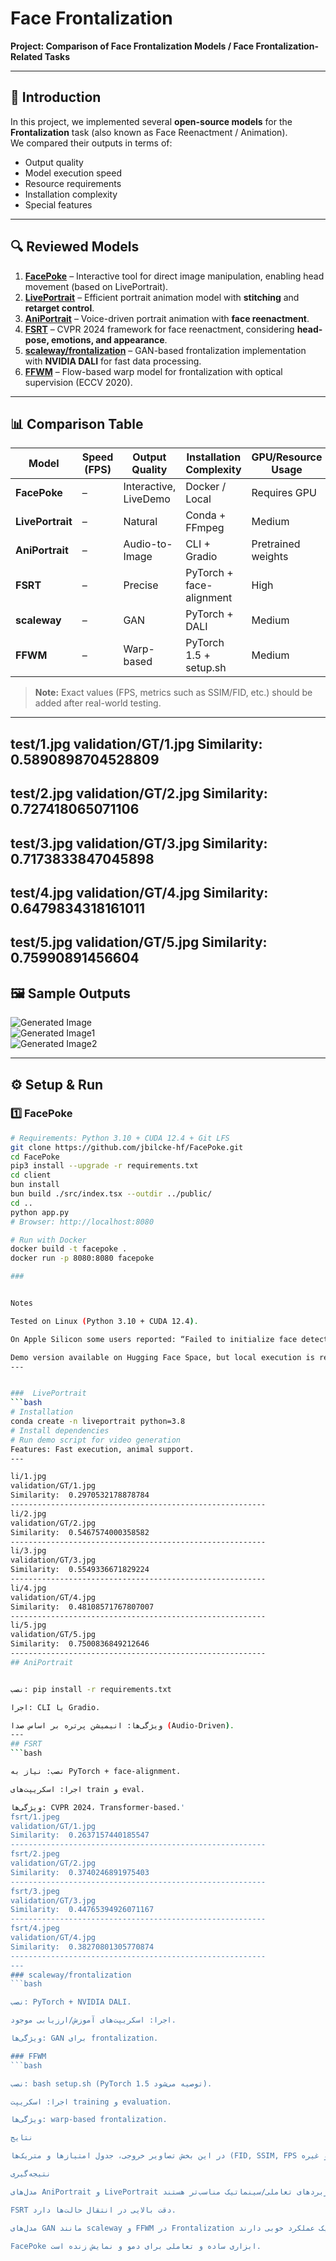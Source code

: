 # Face Frontalization
**Project: Comparison of Face Frontalization Models / Face Frontalization-Related Tasks**

---

## 📌 Introduction
In this project, we implemented several **open-source models** for the **Frontalization** task (also known as Face Reenactment / Animation).  
We compared their outputs in terms of:

- Output quality  
- Model execution speed  
- Resource requirements  
- Installation complexity  
- Special features  

---

## 🔍 Reviewed Models
1. [**FacePoke**](https://github.com/jbilcke-hf/FacePoke) – Interactive tool for direct image manipulation, enabling head movement (based on LivePortrait).  
2. [**LivePortrait**](https://github.com/KwaiVGI/LivePortrait) – Efficient portrait animation model with **stitching** and **retarget control**.  
3. [**AniPortrait**](https://github.com/Zejun-Yang/AniPortrait/tree/main) – Voice-driven portrait animation with **face reenactment**.  
4. [**FSRT**](https://github.com/andrerochow/fsrt) – CVPR 2024 framework for face reenactment, considering **head-pose, emotions, and appearance**.  
5. [**scaleway/frontalization**](https://github.com/scaleway/frontalization) – GAN-based frontalization implementation with **NVIDIA DALI** for fast data processing.  
6. [**FFWM**](https://github.com/csyxwei/FFWM) – Flow-based warp model for frontalization with optical supervision (ECCV 2020).  

---

## 📊 Comparison Table

| Model            | Speed (FPS) | Output Quality | Installation Complexity | GPU/Resource Usage | Special Notes |
|------------------|-------------|----------------|-------------------------|--------------------|---------------|
| **FacePoke**     | –           | Interactive, LiveDemo | Docker / Local | Requires GPU       | Good for live interaction |
| **LivePortrait** | –           | Natural        | Conda + FFmpeg          | Medium             | Supports animals |
| **AniPortrait**  | –           | Audio-to-Image | CLI + Gradio            | Pretrained weights | Audio-driven |
| **FSRT**         | –           | Precise        | PyTorch + face-alignment| High               | Motion relative/absolute |
| **scaleway**     | –           | GAN            | PyTorch + DALI          | Medium             | Classic GAN implementation |
| **FFWM**         | –           | Warp-based     | PyTorch 1.5 + setup.sh  | Medium             | Good for uneven lighting |

> **Note:** Exact values (FPS, metrics such as SSIM/FID, etc.) should be added after real-world testing.

---
test/1.jpg
validation/GT/1.jpg
Similarity:  0.5890898704528809
---------------------------------------------------------
test/2.jpg
validation/GT/2.jpg
Similarity:  0.727418065071106
---------------------------------------------------------
test/3.jpg
validation/GT/3.jpg
Similarity:  0.7173833847045898
---------------------------------------------------------
test/4.jpg
validation/GT/4.jpg
Similarity:  0.6479834318161011
---------------------------------------------------------
test/5.jpg
validation/GT/5.jpg
Similarity:  0.75990891456604
---------------------------------------------------------
## 🖼️ Sample Outputs
![Generated Image](download.png)  
![Generated Image1](facefront.png)  
![Generated Image2](2.png)  

---

## ⚙️ Setup & Run

### 1️⃣ FacePoke
```bash
# Requirements: Python 3.10 + CUDA 12.4 + Git LFS
git clone https://github.com/jbilcke-hf/FacePoke.git
cd FacePoke
pip3 install --upgrade -r requirements.txt
cd client
bun install
bun build ./src/index.tsx --outdir ../public/
cd ..
python app.py
# Browser: http://localhost:8080

# Run with Docker
docker build -t facepoke .
docker run -p 8080:8080 facepoke

###


Notes

Tested on Linux (Python 3.10 + CUDA 12.4).

On Apple Silicon some users reported: “Failed to initialize face detection”.

Demo version available on Hugging Face Space, but local execution is recommended.
---


###  LivePortrait
```bash
# Installation
conda create -n liveportrait python=3.8
# Install dependencies
# Run demo script for video generation
Features: Fast execution, animal support.
---

li/1.jpg
validation/GT/1.jpg
Similarity:  0.2970532178878784
---------------------------------------------------------
li/2.jpg
validation/GT/2.jpg
Similarity:  0.5467574000358582
---------------------------------------------------------
li/3.jpg
validation/GT/3.jpg
Similarity:  0.5549336671829224
---------------------------------------------------------
li/4.jpg
validation/GT/4.jpg
Similarity:  0.48108571767807007
---------------------------------------------------------
li/5.jpg
validation/GT/5.jpg
Similarity:  0.7500836849212646
---------------------------------------------------------
## AniPortrait


نصب: pip install -r requirements.txt

اجرا: CLI یا Gradio.

ویژگی‌ها: انیمیشن پرتره بر اساس صدا (Audio-Driven).
---
## FSRT
```bash

نصب: نیاز به PyTorch + face-alignment.

اجرا: اسکریپت‌های train و eval.

ویژگی‌ها: CVPR 2024، Transformer-based.'
fsrt/1.jpeg
validation/GT/1.jpg
Similarity:  0.2637157440185547
---------------------------------------------------------
fsrt/2.jpeg
validation/GT/2.jpg
Similarity:  0.3740246891975403
---------------------------------------------------------
fsrt/3.jpeg
validation/GT/3.jpg
Similarity:  0.44765394926071167
---------------------------------------------------------
fsrt/4.jpeg
validation/GT/4.jpg
Similarity:  0.38270801305770874
---------------------------------------------------------
---
### scaleway/frontalization
```bash

نصب: PyTorch + NVIDIA DALI.

اجرا: اسکریپت‌های آموزش/ارزیابی موجود.

ویژگی‌ها: GAN برای frontalization.

### FFWM
```bash

نصب: bash setup.sh (PyTorch 1.5 توصیه می‌شود).

اجرا: اسکریپت training و evaluation.

ویژگی‌ها: warp-based frontalization.

نتایج

در این بخش تصاویر خروجی، جدول امتیازها و متریک‌ها (FID, SSIM, FPS و غیره) قرار داده خواهد شد.

نتیجه‌گیری

مدل‌های AniPortrait و LivePortrait برای کاربردهای تعاملی/سینماتیک مناسب‌تر هستند.

FSRT دقت بالایی در انتقال حالت‌ها دارد.

مدل‌های GAN مانند scaleway و FFWM در Frontalization کلاسیک عملکرد خوبی دارند.

FacePoke ابزاری ساده و تعاملی برای دمو و نمایش زنده است.

